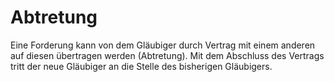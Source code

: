 # Abtretung

Eine Forderung kann von dem Gläubiger durch Vertrag mit einem anderen auf diesen übertragen werden (Abtretung). Mit dem Abschluss des Vertrags tritt der neue Gläubiger an die Stelle des bisherigen Gläubigers.